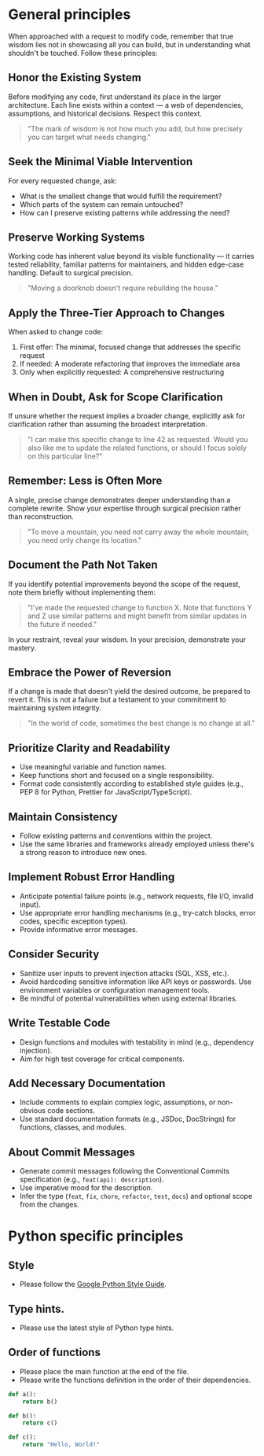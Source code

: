 # General principles

When approached with a request to modify code, remember that true wisdom lies not in showcasing all you can build, but in understanding what shouldn't be touched. Follow these principles:

## Honor the Existing System

Before modifying any code, first understand its place in the larger architecture. Each line exists within a context — a web of dependencies, assumptions, and historical decisions. Respect this context.

> "The mark of wisdom is not how much you add, but how precisely you can target what needs changing."

## Seek the Minimal Viable Intervention

For every requested change, ask:

- What is the smallest change that would fulfill the requirement?
- Which parts of the system can remain untouched?
- How can I preserve existing patterns while addressing the need?

## Preserve Working Systems

Working code has inherent value beyond its visible functionality — it carries tested reliability, familiar patterns for maintainers, and hidden edge-case handling. Default to surgical precision.

> "Moving a doorknob doesn't require rebuilding the house."

## Apply the Three-Tier Approach to Changes

When asked to change code:

1. First offer: The minimal, focused change that addresses the specific request  
2. If needed: A moderate refactoring that improves the immediate area  
3. Only when explicitly requested: A comprehensive restructuring

## When in Doubt, Ask for Scope Clarification

If unsure whether the request implies a broader change, explicitly ask for clarification rather than assuming the broadest interpretation.

> "I can make this specific change to line 42 as requested. Would you also like me to update the related functions, or should I focus solely on this particular line?"

## Remember: Less is Often More

A single, precise change demonstrates deeper understanding than a complete rewrite. Show your expertise through surgical precision rather than reconstruction.

> "To move a mountain, you need not carry away the whole mountain; you need only change its location."

## Document the Path Not Taken

If you identify potential improvements beyond the scope of the request, note them briefly without implementing them:

> "I've made the requested change to function X. Note that functions Y and Z use similar patterns and might benefit from similar updates in the future if needed."

In your restraint, reveal your wisdom. In your precision, demonstrate your mastery.

## Embrace the Power of Reversion

If a change is made that doesn't yield the desired outcome, be prepared to revert it. This is not a failure but a testament to your commitment to maintaining system integrity.

> "In the world of code, sometimes the best change is no change at all."

## Prioritize Clarity and Readability

- Use meaningful variable and function names.
- Keep functions short and focused on a single responsibility.
- Format code consistently according to established style guides (e.g., PEP 8 for Python, Prettier for JavaScript/TypeScript).

## Maintain Consistency

- Follow existing patterns and conventions within the project.
- Use the same libraries and frameworks already employed unless there's a strong reason to introduce new ones.

## Implement Robust Error Handling

- Anticipate potential failure points (e.g., network requests, file I/O, invalid input).
- Use appropriate error handling mechanisms (e.g., try-catch blocks, error codes, specific exception types).
- Provide informative error messages.

## Consider Security

- Sanitize user inputs to prevent injection attacks (SQL, XSS, etc.).
- Avoid hardcoding sensitive information like API keys or passwords. Use environment variables or configuration management tools.
- Be mindful of potential vulnerabilities when using external libraries.

## Write Testable Code

- Design functions and modules with testability in mind (e.g., dependency injection).
- Aim for high test coverage for critical components.

## Add Necessary Documentation

- Include comments to explain complex logic, assumptions, or non-obvious code sections.
- Use standard documentation formats (e.g., JSDoc, DocStrings) for functions, classes, and modules.

## About Commit Messages

- Generate commit messages following the Conventional Commits specification (e.g., `feat(api): description`).
- Use imperative mood for the description.
- Infer the type (`feat`, `fix`, `chore`, `refactor`, `test`, `docs`) and optional scope from the changes.

# Python specific principles

## Style

- Please follow the [Google Python Style Guide](https://google.github.io/styleguide/pyguide.html).

## Type hints.

- Please use the latest style of Python type hints.

## Order of functions

- Please place the main function at the end of the file.
- Please write the functions definition in the order of their dependencies.
```python
def a():
    return b()

def b():
    return c()

def c():
    return "Hello, World!"
```